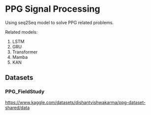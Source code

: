 # PPG Signal Processing

Using seq2Seq model to solve PPG related problems.

Related models:

1. LSTM
2. GRU
3. Transformer
4. Mamba
5. KAN

## Datasets

### PPG_FieldStudy

https://www.kaggle.com/datasets/dishantvishwakarma/ppg-dataset-shared/data
